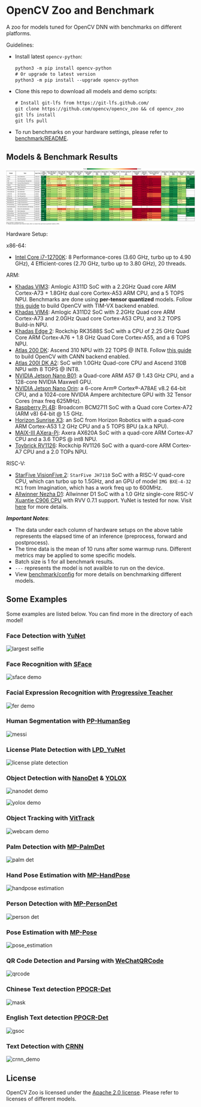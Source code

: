 # OpenCV Zoo and Benchmark

A zoo for models tuned for OpenCV DNN with benchmarks on different platforms.

Guidelines:

- Install latest `opencv-python`:
  ```shell
  python3 -m pip install opencv-python
  # Or upgrade to latest version
  python3 -m pip install --upgrade opencv-python
  ```
- Clone this repo to download all models and demo scripts:
  ```shell
  # Install git-lfs from https://git-lfs.github.com/
  git clone https://github.com/opencv/opencv_zoo && cd opencv_zoo
  git lfs install
  git lfs pull
  ```
- To run benchmarks on your hardware settings, please refer to [benchmark/README](./benchmark/README.md).

## Models & Benchmark Results

![](benchmark/color_table.svg?raw=true)

Hardware Setup:

x86-64:
- [Intel Core i7-12700K](https://www.intel.com/content/www/us/en/products/sku/134594/intel-core-i712700k-processor-25m-cache-up-to-5-00-ghz/specifications.html): 8 Performance-cores (3.60 GHz, turbo up to 4.90 GHz), 4 Efficient-cores (2.70 GHz, turbo up to 3.80 GHz), 20 threads.

ARM:
- [Khadas VIM3](https://www.khadas.com/vim3): Amlogic A311D SoC with a 2.2GHz Quad core ARM Cortex-A73 + 1.8GHz dual core Cortex-A53 ARM CPU, and a 5 TOPS NPU. Benchmarks are done using **per-tensor quantized** models. Follow [this guide](https://github.com/opencv/opencv/wiki/TIM-VX-Backend-For-Running-OpenCV-On-NPU) to build OpenCV with TIM-VX backend enabled.
- [Khadas VIM4](https://www.khadas.com/vim4): Amlogic A311D2 SoC with 2.2GHz Quad core ARM Cortex-A73 and 2.0GHz Quad core Cortex-A53 CPU, and 3.2 TOPS Build-in NPU.
- [Khadas Edge 2](https://www.khadas.com/edge2): Rockchip RK3588S SoC with a CPU of 2.25 GHz Quad Core ARM Cortex-A76 + 1.8 GHz Quad Core Cortex-A55, and a 6 TOPS NPU.
- [Atlas 200 DK](https://e.huawei.com/en/products/computing/ascend/atlas-200): Ascend 310 NPU with 22 TOPS @ INT8. Follow [this guide](https://github.com/opencv/opencv/wiki/Huawei-CANN-Backend) to build OpenCV with CANN backend enabled.
- [Atlas 200I DK A2](https://www.hiascend.com/hardware/developer-kit-a2): SoC with 1.0GHz Quad-core CPU and Ascend 310B NPU with 8 TOPS @ INT8.
- [NVIDIA Jetson Nano B01](https://developer.nvidia.com/embedded/jetson-nano-developer-kit): a Quad-core ARM A57 @ 1.43 GHz CPU, and a 128-core NVIDIA Maxwell GPU.
- [NVIDIA Jetson Nano Orin](https://www.nvidia.com/en-us/autonomous-machines/embedded-systems/jetson-orin/): a 6-core Arm® Cortex®-A78AE v8.2 64-bit CPU, and a 1024-core NVIDIA Ampere architecture GPU with 32 Tensor Cores (max freq 625MHz).
- [Raspberry Pi 4B](https://www.raspberrypi.com/products/raspberry-pi-4-model-b/specifications/): Broadcom BCM2711 SoC with a Quad core Cortex-A72 (ARM v8) 64-bit @ 1.5 GHz.
- [Horizon Sunrise X3](https://developer.horizon.ai/sunrise): an SoC from Horizon Robotics with a quad-core ARM Cortex-A53 1.2 GHz CPU and a 5 TOPS BPU (a.k.a NPU).
- [MAIX-III AXera-Pi](https://wiki.sipeed.com/hardware/en/maixIII/ax-pi/axpi.html#Hardware): Axera AX620A SoC with a quad-core ARM Cortex-A7 CPU and a 3.6 TOPS @ int8 NPU.
- [Toybrick RV1126](https://t.rock-chips.com/en/portal.php?mod=view&aid=26): Rockchip RV1126 SoC with a quard-core ARM Cortex-A7 CPU and a 2.0 TOPs NPU.

RISC-V:
- [StarFive VisionFive 2](https://doc-en.rvspace.org/VisionFive2/Product_Brief/VisionFive_2/specification_pb.html): `StarFive JH7110` SoC with a RISC-V quad-core CPU, which can turbo up to 1.5GHz, and an GPU of model `IMG BXE-4-32 MC1` from Imagination, which has a work freq up to 600MHz.
- [Allwinner Nezha D1](https://d1.docs.aw-ol.com/en): Allwinner D1 SoC with a 1.0 GHz single-core RISC-V [Xuantie C906 CPU](https://www.t-head.cn/product/C906?spm=a2ouz.12986968.0.0.7bfc1384auGNPZ) with RVV 0.7.1 support. YuNet is tested for now. Visit [here](https://github.com/fengyuentau/opencv_zoo_cpp) for more details.

***Important Notes***:

- The data under each column of hardware setups on the above table represents the elapsed time of an inference (preprocess, forward and postprocess).
- The time data is the mean of 10 runs after some warmup runs. Different metrics may be applied to some specific models.
- Batch size is 1 for all benchmark results.
- `---` represents the model is not availble to run on the device.
- View [benchmark/config](./benchmark/config) for more details on benchmarking different models.

## Some Examples

Some examples are listed below. You can find more in the directory of each model!

### Face Detection with [YuNet](./models/face_detection_yunet/)

![largest selfie](./models/face_detection_yunet/example_outputs/largest_selfie.jpg)

### Face Recognition with [SFace](./models/face_recognition_sface/)

![sface demo](./models/face_recognition_sface/example_outputs/demo.jpg)

### Facial Expression Recognition with [Progressive Teacher](./models/facial_expression_recognition/)

![fer demo](./models/facial_expression_recognition/example_outputs/selfie.jpg)

### Human Segmentation with [PP-HumanSeg](./models/human_segmentation_pphumanseg/)

![messi](./models/human_segmentation_pphumanseg/example_outputs/messi.jpg)

### License Plate Detection with [LPD_YuNet](./models/license_plate_detection_yunet/)

![license plate detection](./models/license_plate_detection_yunet/example_outputs/lpd_yunet_demo.gif)

### Object Detection with [NanoDet](./models/object_detection_nanodet/) & [YOLOX](./models/object_detection_yolox/)

![nanodet demo](./models/object_detection_nanodet/example_outputs/1_res.jpg)

![yolox demo](./models/object_detection_yolox/example_outputs/3_res.jpg)

### Object Tracking with [VitTrack](./models/object_tracking_vittrack/)

![webcam demo](./models/object_tracking_vittrack/example_outputs/vittrack_demo.gif)

### Palm Detection with [MP-PalmDet](./models/palm_detection_mediapipe/)

![palm det](./models/palm_detection_mediapipe/example_outputs/mppalmdet_demo.gif)

### Hand Pose Estimation with [MP-HandPose](models/handpose_estimation_mediapipe/)

![handpose estimation](models/handpose_estimation_mediapipe/example_outputs/mphandpose_demo.webp)

### Person Detection with [MP-PersonDet](./models/person_detection_mediapipe)

![person det](./models/person_detection_mediapipe/example_outputs/mppersondet_demo.webp)

### Pose Estimation with [MP-Pose](models/pose_estimation_mediapipe)

![pose_estimation](models/pose_estimation_mediapipe/example_outputs/mpposeest_demo.webp)

### QR Code Detection and Parsing with [WeChatQRCode](./models/qrcode_wechatqrcode/)

![qrcode](./models/qrcode_wechatqrcode/example_outputs/wechat_qrcode_demo.gif)

### Chinese Text detection [PPOCR-Det](./models/text_detection_ppocr/)

![mask](./models/text_detection_ppocr/example_outputs/mask.jpg)

### English Text detection [PPOCR-Det](./models/text_detection_ppocr/)

![gsoc](./models/text_detection_ppocr/example_outputs/gsoc.jpg)

### Text Detection with [CRNN](./models/text_recognition_crnn/)

![crnn_demo](./models/text_recognition_crnn/example_outputs/CRNNCTC.gif)

## License

OpenCV Zoo is licensed under the [Apache 2.0 license](./LICENSE). Please refer to licenses of different models.
